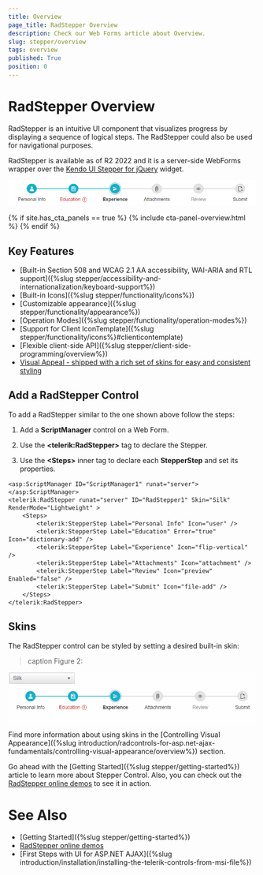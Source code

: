 ```yaml
---
title: Overview
page_title: RadStepper Overview
description: Check our Web Forms article about Overview.
slug: stepper/overview
tags: overview
published: True
position: 0
---
```


# RadStepper Overview

RadStepper is an intuitive UI component that visualizes progress by displaying a sequence of logical steps. The RadStepper could also be used for navigational purposes.

RadStepper is available as of R2 2022 and it is a server-side WebForms wrapper over the [Kendo UI Stepper for jQuery](https://docs.telerik.com/kendo-ui/controls/navigation/stepper/overview) widget.

![Stepper overview](images/stepper-overview-basicusage.png)

{% if site.has_cta_panels == true %}
{% include cta-panel-overview.html %}
{% endif %}


## Key Features

* [Built-in Section 508 and WCAG 2.1 АА accessibility, WAI-ARIA and RTL support]({%slug stepper/accessibility-and-internationalization/keyboard-support%})
* [Built-in Icons]({%slug stepper/functionality/icons%})
* [Customizable appearance]({%slug stepper/functionality/appearance%})
* [Operation Modes]({%slug stepper/functionality/operation-modes%})
* [Support for Client IconTemplate]({%slug stepper/functionality/icons%}#clienticontemplate)
* [Flexible client-side API]({%slug stepper/client-side-programming/overview%})
* [Visual Appeal - shipped with a rich set of skins for easy and consistent styling](#skins)

## Add a RadStepper Control

To add a RadStepper similar to the one shown above follow the steps:

1. Add a **ScriptManager** control on a Web Form.

1. Use the **&lt;telerik:RadStepper&gt;** tag to declare the Stepper.

1. Use the **&lt;Steps&gt;** inner tag to declare each **StepperStep** and set its properties.

````ASP.NET
<asp:ScriptManager ID="ScriptManager1" runat="server"></asp:ScriptManager>
<telerik:RadStepper runat="server" ID="RadStepper1" Skin="Silk" RenderMode="Lightweight" >
    <Steps>
        <telerik:StepperStep Label="Personal Info" Icon="user" />
        <telerik:StepperStep Label="Education" Error="true" Icon="dictionary-add" />
        <telerik:StepperStep Label="Experience" Icon="flip-vertical" />
        <telerik:StepperStep Label="Attachments" Icon="attachment" />
        <telerik:StepperStep Label="Review" Icon="preview" Enabled="false" />
        <telerik:StepperStep Label="Submit" Icon="file-add" />
    </Steps>
</telerik:RadStepper>
````

## Skins

The RadStepper control can be styled by setting a desired built-in skin:

>caption Figure 2:

![Stepper skins](images/stepper-skins.gif)

Find more information about using skins in the [Controlling Visual Appearance]({%slug introduction/radcontrols-for-asp.net-ajax-fundamentals/controlling-visual-appearance/overview%}) section.

Go ahead with the [Getting Started]({%slug stepper/getting-started%}) article to learn more about Stepper Control. Also, you can check out the [RadStepper online demos](https://demos.telerik.com/aspnet-ajax/stepper/overview/defaultcs.aspx) to see it in action.


# See Also

 * [Getting Started]({%slug stepper/getting-started%})
 * [RadStepper online demos](https://demos.telerik.com/aspnet-ajax/stepper/overview/defaultcs.aspx)
 * [First Steps with UI for ASP.NET AJAX]({%slug introduction/installation/installing-the-telerik-controls-from-msi-file%}) 


